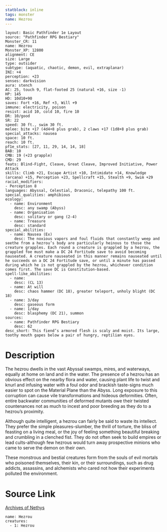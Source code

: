 ```yaml
---
statblock: inline
tags: monster
name: Hezrou
---
```

```statblock
layout: Basic Pathfinder 1e Layout
source: "Pathfinder RPG Bestiary"
Monster_CR: 11
name: Hezrou
Monster_XP: 12800
alignment: CE
size: Large
type: outsider
subtype: (aquatic, chaotic, demon, evil, extraplanar)
INI: +4
perception: +23
senses: darkvision
aura: stench
AC: 25, touch 9, flat-footed 25 (natural +16, size -1)
HP: 145
HD: 10d10+90
saves: Fort +16, Ref +3, Will +9
immune: electricity, poison
resist: acid 10, cold 10, fire 10
DR: 10/good
SR: 22
speed: 30 ft., swim 30 ft.
melee: bite +17 (4d4+8 plus grab), 2 claws +17 (1d8+8 plus grab)
special_attacks: nausea
space: 10 ft.
reach: 10 ft.
pf1e_stats: [27, 11, 29, 14, 14, 18]
BAB: 10
CMB: 19 (+23 grapple)
CMD: 29
feats: Blind-Fight, Cleave, Great Cleave, Improved Initiative, Power Attack
skills: Climb +21, Escape Artist +10, Intimidate +14, Knowledge (arcana) +15, Perception +23, Spellcraft +15, Stealth +9, Swim +29
racial_modifiers:
- Perception 8
languages: Abyssal, Celestial, Draconic, telepathy 100 ft.
special_qualities: amphibious
ecology:
  - name: Environment
    desc: any swamp (Abyss)
  - name: Organisation
    desc: solitary or gang (2-4)
  - name: Treasure
    desc: standard
special_abilities:
  - name: Nausea (Ex)
    desc: The noxious vapors and foul fluids that constantly weep and seethe from a hezrou’s body are particularly heinous to those the creature grapples. Each round a creature is grappled by a hezrou, the grappled foe must make a DC 24 Fortitude save to avoid becoming nauseated. A creature nauseated in this manner remains nauseated until he succeeds on a DC 24 Fortitude save, or until a minute has passed during which he is not grappled by the hezrou, whichever condition comes first. The save DC is Constitution-based.
spell-like_abilities:
  - name:
    desc: (CL 13)
  - name: At will
    desc: chaos hammer (DC 18), greater teleport, unholy blight (DC 18)
  - name: 3/day
    desc: gaseous form
  - name: 1/day
    desc: blasphemy (DC 21), summon
sources:
  - name: Pathfinder RPG Bestiary
    desc: 62
desc_short: This fiend’s armored flesh is scaly and moist. Its large, toothy mouth gapes below a pair of hungry, reptilian eyes.
```
# Description
The hezrou dwells in the vast Abyssal swamps, mires, and waterways, equally at home on land and in the water. The presence of a hezrou has an obvious effect on the nearby flora and water, causing plant life to twist and knurl and infusing water with a foul odor and brackish taste-signs much easier to spot on the Material Plane than the Abyss. Long exposure to this corruption can cause vile transformations and hideous deformities. Often, entire backwater communities of deformed mutants owe their twisted countenances not as much to incest and poor breeding as they do to a hezrou’s proximity.

Although quite intelligent, a hezrou can fairly be said to waste its intellect. They prefer the simple pleasures-slumber, the thrill of torture, the bliss of feasting on a living meal, or the joy of feeling something beautiful breaking and crumbling in a clenched fist. They do not often seek to build empires or lead cults-although few hezrous would turn away prospective minions who came to serve the demon on their own.

These monstrous and bestial creatures form from the souls of evil mortals who poisoned themselves, their kin, or their surroundings, such as drug addicts, assassins, and alchemists who cared not how their experiments polluted the environment.
# Source Link
[Archives of Nethys](https://aonprd.com/MonsterDisplay.aspx?ItemName=Hezrou)
```encounter-table
name: Hezrou
creatures:
  - 1: Hezrou
```
